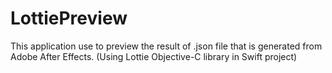 # LottiePreview
This application use to preview the result of .json file that is generated from Adobe After Effects. 
(Using Lottie Objective-C library in Swift project)
